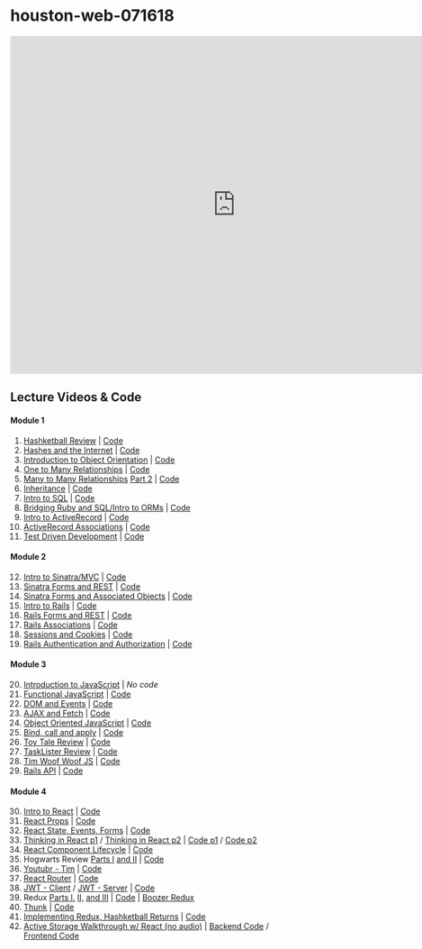 # houston-web-071618

<iframe src="https://calendar.google.com/calendar/embed?src=flatironschool.com_d04anuaclrilk2bfksk9eu0h9k%40group.calendar.google.com&ctz=America%2FChicago" style="border: 0" width="800" height="600" frameborder="0" scrolling="no"></iframe>

## Lecture Videos & Code

#### Module 1

1.  [Hashketball Review](https://youtu.be/Qfn0erM6DpA) | [Code](https://github.com/learn-co-students/houston-web-071618/tree/master/01-hashketball-review)
2.  [Hashes and the Internet](https://youtu.be/HuGMUmDiKtg) | [Code](https://github.com/learn-co-students/houston-web-071618/tree/master/02-hashes-and-the-internet)
3.  [Introduction to Object Orientation](https://youtu.be/QDhfjjLwmuk) | [Code](https://github.com/learn-co-students/houston-web-071618/tree/master/03-intro-oo)
4.  [One to Many Relationships](https://youtu.be/5vi2feSvdWw) | [Code](https://github.com/learn-co-students/houston-web-071618/tree/master/04-one-to-many)
5.  [Many to Many Relationships](https://www.youtube.com/watch?v=wAHcLYMrJ58&feature=youtu.be) [Part 2](https://youtu.be/LteaQgHlxFc) | [Code](https://github.com/learn-co-students/houston-web-071618/tree/master/05-many-to-many)
6.  [Inheritance](https://youtu.be/GB3JwKfPu4A) | [Code](https://github.com/learn-co-students/houston-web-071618/tree/master/06-inheritance)
7.  [Intro to SQL](https://youtu.be/0jp9Vef9n30) | [Code](https://github.com/learn-co-students/houston-web-071618/tree/master/07-sql-intro)
8.  [Bridging Ruby and SQL/Intro to ORMs](https://youtu.be/7V14NukSpTM) | [Code](https://github.com/learn-co-students/houston-web-071618/tree/master/08-bridging-ruby-and-sql)
9.  [Intro to ActiveRecord](https://www.youtube.com/watch?v=REd_D94e0ak&feature=youtu.be) | [Code](https://github.com/learn-co-students/houston-web-071618/tree/master/09-active-record-intro)
10. [ActiveRecord Associations](https://youtu.be/6QgRC2H27Z8) | [Code](https://github.com/learn-co-students/houston-web-071618/tree/master/10-active-record-associations)
11. [Test Driven Development](https://youtu.be/eyFD0mTGktc) | [Code](https://github.com/Joshua-Miles/tdd-ruby-code)

#### Module 2

12. [Intro to Sinatra/MVC](https://youtu.be/lJvp2k9Rbr8) | [Code](https://github.com/learn-co-students/houston-web-071618/tree/master/13-sinatra-mvc-intro)
13. [Sinatra Forms and REST](https://youtu.be/au-4QPuXCsE) | [Code](https://github.com/learn-co-students/houston-web-071618/tree/master/14-sinatra-forms-rest)
14. [Sinatra Forms and Associated Objects](https://youtu.be/JQIzGT7a1Gk) | [Code](https://github.com/learn-co-students/houston-web-071618/tree/master/15-sinatra-forms-associations)
15. [Intro to Rails](https://youtu.be/Qxj8QCfV6Qk) | [Code](https://github.com/learn-co-students/houston-web-071618/tree/master/16-intro-to-rails)
16. [Rails Forms and REST](https://youtu.be/hFnOI66G12o) | [Code](https://github.com/learn-co-students/houston-web-071618/tree/master/17-rails-forms-rest)
17. [Rails Associations](https://youtu.be/8yZVGpPs0a4) | [Code](https://github.com/learn-co-students/houston-web-071618/tree/master/18-rails-associations)
18. [Sessions and Cookies](https://youtu.be/RzJo9an3WR8) | [Code](https://github.com/learn-co-students/houston-web-071618/tree/master/19-sessions-and-cookies)
19. [Rails Authentication and Authorization](https://youtu.be/BQQCoOfeAWI) | [Code](https://github.com/learn-co-students/houston-web-071618/tree/master/20-rails-authentication-authorization)

#### Module 3

20. [Introduction to JavaScript](https://youtu.be/iQNlYN1luNs) | _No code_
21. [Functional JavaScript](https://youtu.be/ZukKfqqv0dA) | [Code](https://github.com/learn-co-students/houston-web-071618/tree/master/21-functional-js)
22. [DOM and Events](https://youtu.be/5u9MA8XAy6g) | [Code](https://github.com/learn-co-students/houston-web-071618/tree/master/22-intro-to-dom)
23. [AJAX and Fetch](https://youtu.be/ad-uVtUkuYE) | [Code](https://github.com/learn-co-students/houston-web-071618/tree/master/23-ajax-fetch)
24. [Object Oriented JavaScript](https://youtu.be/E67f9WId5Xs) | [Code](https://github.com/learn-co-students/houston-web-071618/tree/master/24-oo-javascript)
25. [Bind, call and apply](https://www.youtube.com/watch?v=G_mcR956TPA) | [Code](https://github.com/learn-co-students/houston-web-071618/tree/master/25-bind-call-apply)
26. [Toy Tale Review](https://youtu.be/ONYii2GFCAc) | [Code](https://github.com/learn-co-students/houston-web-071618/tree/master/26-review-toy-tale)
27. [TaskLister Review](https://youtu.be/GqInm9ydxbo) | [Code](https://github.com/learn-co-students/houston-web-071618/tree/master/27-review-tasklister)
28. [Tim Woof Woof JS](https://youtu.be/y-N5gCwvDFk) | [Code](https://github.com/learn-co-students/houston-web-071618/tree/master/28-tim-woof-woof)
29. [Rails API](https://youtu.be/9vMRcB9fs5Y) | [Code](https://github.com/learn-co-students/houston-web-071618/tree/master/29-rails-api)

#### Module 4

30. [Intro to React](https://youtu.be/IsF2G6Z1SsI) | [Code](https://github.com/learn-co-students/houston-web-071618/tree/master/30-intro-react)
31. [React Props](https://youtu.be/8zq8Y6x1tTo) | [Code](https://github.com/learn-co-students/houston-web-071618/tree/master/31-react-props)
32. [React State, Events, Forms](https://youtu.be/PdLNkbVAf4I) | [Code](https://github.com/learn-co-students/houston-web-071618/tree/master/32-react-state)
33. [Thinking in React p1](https://youtu.be/sDy_cY6gn_4) / [Thinking in React p2](https://youtu.be/BiyBfi146-U) | [Code p1](https://github.com/learn-co-students/houston-web-071618/tree/f3dc1e25499ed3983a39332aed620a5e38a8b880/33-react-thoughts) / [Code p2](https://github.com/learn-co-students/houston-web-071618/tree/master/33-react-thoughts)
34. [React Component Lifecycle](https://youtu.be/d1P1tonghCA) | [Code](https://github.com/learn-co-students/houston-web-071618/tree/master/34-react-lifecycle)
35. Hogwarts Review [Parts I](https://youtu.be/oexZF52Wx60) [and II](https://youtu.be/DyhvCdnwf2U) | [Code](https://github.com/learn-co-students/houston-web-071618/tree/master/35-react-hogwarts-review)
36. [Youtubr - Tim](https://youtu.be/DAQ0SBhvTIQ) | [Code](https://github.com/learn-co-students/houston-web-071618/tree/master/36-react-youtubr-tim)
37. [React Router](https://youtu.be/PBFUZt2xhVI) | [Code](https://github.com/learn-co-students/houston-web-071618/tree/master/37-react-router)
38. [JWT - Client](https://youtu.be/hu7es6jY2tI) / [JWT - Server](https://youtu.be/vsG50pQKfNg) | [Code](https://github.com/learn-co-students/houston-web-071618/tree/master/38-jwt-auth)
39. Redux [Parts I,](https://www.youtube.com/watch?v=k-6MMi9TIpo) [II,](https://www.youtube.com/watch?v=rq_5J1LnBt8) [ and III](https://youtu.be/z6PB7sFn3Is) | [Code](https://github.com/learn-co-students/houston-web-071618/tree/master/39-redux-intro/food-ranker) | [Boozer Redux](https://github.com/Joshua-Miles/boozer-redux)
40. [Thunk](https://youtu.be/0LWEOhXBgns) | [Code](https://github.com/learn-co-students/houston-web-071618/tree/master/40-redux)
41. [Implementing Redux, Hashketball Returns](https://youtu.be/RGTDzNNfmh4) | [Code](https://github.com/HumzahChoudry/hasketball-returns/tree/post-lecture-houston)
42. [Active Storage Walkthrough w/ React (no audio)](https://youtu.be/aN20KNriX50) | [Backend Code](https://github.com/learn-co-curriculum/active-storage-backend-buffalo-sweater) / [Frontend Code](https://github.com/learn-co-curriculum/active-storage-frontend-buffalo-sweater)

